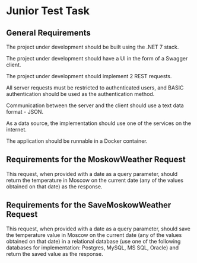 # Junior Test Task

## General Requirements

The project under development should be built using the .NET 7 stack.

The project under development should have a UI in the form of a Swagger client.

The project under development should implement 2 REST requests.

All server requests must be restricted to authenticated users, and BASIC authentication should be used as the authentication method.

Communication between the server and the client should use a text data format - JSON.

As a data source, the implementation should use one of the services on the internet.

The application should be runnable in a Docker container.

## Requirements for the MoskowWeather Request

This request, when provided with a date as a query parameter, should return the temperature in Moscow on the current date (any of the values obtained on that date) as the response.

## Requirements for the SaveMoskowWeather Request

This request, when provided with a date as a query parameter, should save the temperature value in Moscow on the current date (any of the values obtained on that date) in a relational database (use one of the following databases for implementation: Postgres, MySQL, MS SQL, Oracle) and return the saved value as the response.
